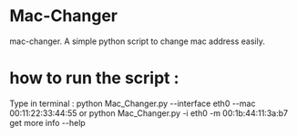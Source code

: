 # Mac-Changer
mac-changer. A simple python script to change mac address easily.
# how to run the script :
Type in terminal : python Mac_Changer.py --interface eth0 --mac 00:11:22:33:44:55  or  python Mac_Changer.py -i eth0 -m 00:1b:44:11:3a:b7
get more info --help
